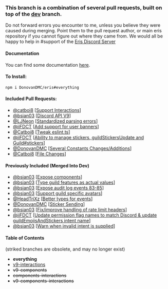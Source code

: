 ### This branch is a combination of several pull requests, built on top of the [dev](https://github.com/abalabahaha/eris/tree/dev) branch.

Do not forward errors you encounter to me, unless you believe they were caused during merging. Point them to the pull request author, or main eris repository if you cannot figure out where they came from. We would all be happy to help in #support of the [Eris Discord Server](https://discord.gg/eris)

#### Documentation
You can find some documentation [here](https://eris.owo-whats-this.dev/everything).

#### To Install:
```
npm i DonovanDMC/eris#everything
```

#### Included Pull Requests:
- [@catboi8](https://github.com/Catboi8) [[Support Interactions](https://github.com/abalabahaha/eris/pull/1210)]
- [@bsian03](https://github.com/bsian03) [[Discord API V9](https://github.com/abalabahaha/eris/pull/1216)]
- [@LJNeon](https://github.com/LJNeon) [[Standardized parsing errors](https://github.com/abalabahaha/eris/pull/1227)]
- [@iiFDCT](https://github.com/iiFDCT) [[Add support for user banners](https://github.com/abalabahaha/eris/pull/1238)]
- [@Catboi8](https://github.com/Catboi8) [[Tweak eslint.ts](https://github.com/abalabahaha/eris/pull/1254)]
- [@iiFDCT](https://github.com/iiFDCT) [[Ability to manage stickers, guildStickersUpdate and Guild#stickers](https://github.com/abalabahaha/eris/pull/1258)]
- [@DonovanDMC](https://github.com/DonovanDMC) [[Several Constants Changes/Additions](https://github.com/abalabahaha/eris/pull/1271)]
- [@Catboi8](https://github.com/Catboi8) [[File Changes](https://github.com/abalabahaha/eris/pull/1273)]

#### Previously Included (Merged Into Dev)
- [@bsian03](https://github.com/bsian03) [[Expose components](https://github.com/abalabahaha/eris/pull/1189)]
- [@bsian03](https://github.com/bsian03) [[Type guild features as actual values](https://github.com/abalabahaha/eris/pull/1212)]
- [@bsian03](https://github.com/bsian03) [[Expose audit log events 83-85](https://github.com/abalabahaha/eris/pull/1213)]
- [@bsian03](https://github.com/bsian03) [[Support guild specific avatars](https://github.com/abalabahaha/eris/pull/1219)]
- [@HeadTriXz](https://github.com/HeadTriXz) [[Better types for events](https://github.com/abalabahaha/eris/pull/1242)]
- [@DonovanDMC](https://github.com/DonovanDMC) [[Sticker Sending](https://github.com/abalabahaha/eris/pull/1252)]
- [@bsian03](https://github.com/bsian03) [[Fix/improve handling of rate limit headers](https://github.com/abalabahaha/eris/pull/1256)]
- [@iiFDCT](https://github.com/iiFDCT) [[Update permission flag names to match Discord & update guildEmojisAndStickers intent name](https://github.com/abalabahaha/eris/pull/1257)]
- [@bsian03](https://github.com/bsian03) [[Warn when invalid intent is supplied](https://github.com/abalabahaha/eris/pull/1261)]

#### Table of Contents
(striked branches are obsolete, and may no longer exist)

- **everything**
- [v9-interactions](https://github.com/DonovanDMC/eris/tree/v9-interactions)
- ~~v9-components~~
- ~~components-interactions~~
- ~~v9-components-interactions~~
